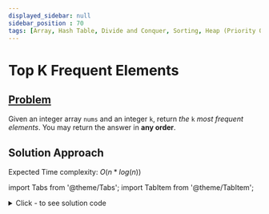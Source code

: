 ```yaml
---
displayed_sidebar: null
sidebar_position : 70
tags: [Array, Hash Table, Divide and Conquer, Sorting, Heap (Priority Queue), Bucket Sort, Counting, Quickselect]
---
```


# Top K Frequent Elements

## [Problem](https://leetcode.com/problems/top-k-frequent-elements/)

<p>Given an integer array <code>nums</code> and an integer <code>k</code>, return <em>the</em> <code>k</code> <em>most frequent elements</em>. You may return the answer in <strong>any order</strong>.</p>

## Solution Approach
Expected Time complexity: $O(n*log(n))$

import Tabs from '@theme/Tabs';
import TabItem from '@theme/TabItem';

<details><summary>Click - to see solution code</summary>

<Tabs>
<TabItem value="cpp" label="C++">

```cpp
class Solution {
   public:
    vector<int> topKFrequent(vector<int>& nums, int k) {
        int n = nums.size();
        map<int, int> mp;
        vector<pair<int, int>> distinct;
        for (int i = 0; i < n; i++) {
            mp[nums[i]]++;
        }

        for (auto i : mp) {
            distinct.push_back(make_pair(i.second, i.first));
        }

        sort(distinct.begin(), distinct.end());
        reverse(distinct.begin(), distinct.end());
        vector<int> ans;
        for (int i = 0; i < k; i++) {
            ans.push_back(distinct[i].second);
        }
        return ans;
    }
};

```
</TabItem>
</Tabs>

</details>
